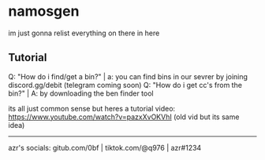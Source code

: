 # namosgen
im just gonna relist everything on there in here

Tutorial
----------

Q: "How do i find/get a bin?" | a: you can find bins in our sevrer by joining discord.gg/debit (telegram coming soon)
Q: "How do i get cc's from the bin?" | A: by downloading the ben finder tool

its all just common sense but heres a tutorial video: https://www.youtube.com/watch?v=pazxXvOKVhI  (old vid but its same idea)

-----------------------------------------------------------


azr's socials: gitub.com/0bf | tiktok.com/@q976 | azr#1234
